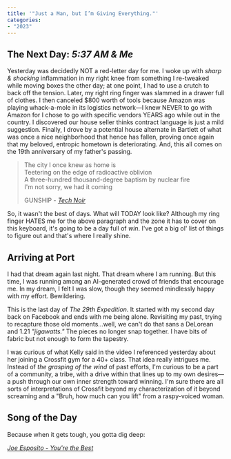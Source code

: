 ```yaml
---
title: '"Just a Man, but I’m Giving Everything."'
categories:
- "2023"
---
```


## The Next Day: *5:37 AM & Me*

Yesterday was decidedly NOT a red-letter day for me.  I woke up with *sharp & shocking* inflammation in my right knee from something I re-tweaked while moving boxes the other day; at one point, I had to use a crutch to back off the tension. Later, my right ring finger was slammed in a drawer full of clothes.  I then canceled $800 worth of tools because Amazon was playing whack-a-mole in its logistics network—I knew NEVER to go with Amazon for I chose to go with specific vendors YEARS ago while out in the country.  I discovered our house seller thinks contract language is just a mild suggestion.  Finally, I drove by a potential house alternate in Bartlett of what was once a nice neighborhood that hence has fallen, proving once again that my beloved, entropic hometown is deteriorating.  And, this all comes on the 19th anniversary of my father's passing.

> The city I once knew as home is  
Teetering on the edge of radioactive oblivion  
A three-hundred thousand-degree baptism by nuclear fire  
I'm not sorry, we had it coming  
>
> GUNSHIP - *[Tech Noir](https://music.youtube.com/watch?v=wCq2sj1zBQg&feature=share)* 

So, it wasn't the best of days.  What will TODAY look like?  Although my ring finger HATES me for the above paragraph and the zone it has to cover on this keyboard, it's going to be a day full of *win*.  I've got a big ol' list of things to figure out and that's where I really shine.

## Arriving at Port

I had that dream again last night.  That dream where I am running.  But this time, I was running among an AI-generated crowd of friends that encourage me.  In my dream, I felt I was slow, though they seemed mindlessly happy with my effort.  Bewildering.

This is the last day of *The 29th Expedition*.  It started with my second day back on Facebook and ends with me being alone.  Revisiting my past, trying to recapture those old moments...well, we can't do that sans a DeLorean and 1.21 *"jigawatts."*  The pieces no longer snap together.  I have bits of fabric but not enough to form the tapestry.

I was curious of what Kelly said in the video I referenced yesterday about her joining a Crossfit gym for a 40+ class.  That idea really intrigues me.  Instead of *the grasping of the wind* of past efforts, I'm curious to be a part of a community, a tribe, with a drive within that lines up to my own desires—a push through our own inner strength toward winning.  I'm sure there are all sorts of interpretations of Crossfit beyond my characterization of it beyond screaming and a "Bruh, how much can you lift" from a raspy-voiced woman.  

## Song of the Day 

Because when it gets tough, you gotta dig deep:

*[Joe Esposito - You're the Best](https://music.youtube.com/watch?v=p44G0U4sLCE&feature=share)*